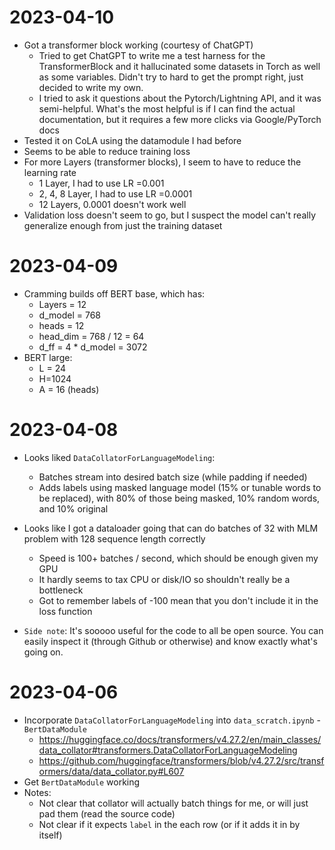 # 2023-04-10

* Got a transformer block working (courtesy of ChatGPT)
    * Tried to get ChatGPT to write me a test harness for the TransformerBlock and it hallucinated some datasets in Torch as well as some variables.  Didn't try to hard to get the prompt right, just decided to write my own.
    * I tried to ask it questions about the Pytorch/Lightning API, and it was semi-helpful.  What's the most helpful is if I can find the actual documentation, but it requires a few more clicks via Google/PyTorch docs
* Tested it on CoLA using the datamodule I had before
* Seems to be able to reduce training loss
* For more Layers (transformer blocks), I seem to have to reduce the learning rate
    * 1 Layer, I had to use LR =0.001
    * 2, 4, 8 Layer, I had to use LR =0.0001
    * 12 Layers, 0.0001 doesn't work well
* Validation loss doesn't seem to go, but I suspect the model can't really generalize enough from just the training dataset

# 2023-04-09

* Cramming builds off BERT base, which has:
    * Layers = 12
    * d_model = 768
    * heads = 12
    * head_dim = 768 / 12 = 64
    * d_ff = 4 * d_model = 3072
* BERT large:
    * L = 24
    * H=1024
    * A = 16 (heads)


# 2023-04-08

* Looks liked `DataCollatorForLanguageModeling`:
    * Batches stream into desired batch size (while padding if needed)
    * Adds labels using masked language model (15% or tunable words to be replaced), with 80% of those being masked, 10% random words, and 10% original
* Looks like I got a dataloader going that can do batches of 32 with MLM problem with 128 sequence length correctly
    * Speed is 100+ batches / second, which should be enough given my GPU
    * It hardly seems to tax CPU or disk/IO so shouldn't really be a bottleneck
    * Got to remember labels of -100 mean that you don't include it in the loss function

* `Side note`: It's sooooo useful for the code to all be open source.  You can easily inspect it (through Github or otherwise) and know exactly what's going on.


# 2023-04-06

* Incorporate `DataCollatorForLanguageModeling` into `data_scratch.ipynb` - `BertDataModule`
    * https://huggingface.co/docs/transformers/v4.27.2/en/main_classes/data_collator#transformers.DataCollatorForLanguageModeling
    * https://github.com/huggingface/transformers/blob/v4.27.2/src/transformers/data/data_collator.py#L607
* Get `BertDataModule` working
* Notes:
    * Not clear that collator will actually batch things for me, or will just pad them (read the source code)
    * Not clear if it expects `label` in the each row (or if it adds it in by itself)
